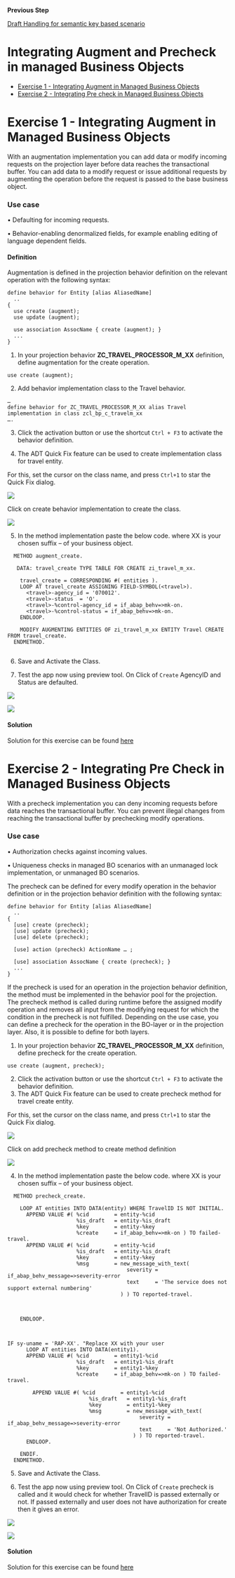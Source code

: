 **Previous Step**


[Draft Handling for semantic key based scenario](/docs/Managed%20Implementation/DraftSemanticKey/README.md)

# Integrating Augment and Precheck in managed Business Objects
* [Exercise 1 - Integrating Augment in Managed Business Objects](#exercise-1)
* [Exercise 2 - Integrating Pre check in Managed Business Objects](#exercise-2)

<a id="exercise-1"></a>
# Exercise 1 - Integrating Augment in Managed Business Objects
With an augmentation implementation you can add data or modify incoming requests on the projection layer before data reaches the transactional buffer.
You can add data to a modify request or issue additional requests by augmenting the operation before the request is passed to the base business object.

### Use case
•	Defaulting for incoming requests.

•	Behavior-enabling denormalized fields, for example enabling editing of language dependent fields.

#### Definition
Augmentation is defined in the projection behavior definition on the relevant operation with the following syntax:

```
define behavior for Entity [alias AliasedName]
  ..
{
  use create (augment);
  use update (augment); 

  use association AssocName { create (augment); }
  ...
}
```

1.	In your projection behavior **ZC_TRAVEL_PROCESSOR_M_XX** definition, define augmentation for the create  operation.

```
use create (augment);

```

2.	Add behavior implementation class to the Travel behavior.

```
…
define behavior for ZC_TRAVEL_PROCESSOR_M_XX alias Travel
implementation in class zcl_bp_c_travelm_xx
….
```

3.	Click the activation button or use the shortcut `Ctrl + F3` to activate the behavior definition.

4.	The ADT Quick Fix feature can be used to create implementation class for travel entity.

For this, set the cursor on the class name, and press `Ctrl+1` to star the Quick Fix dialog.

![](images/BILForAugmentation.png)


Click on create behavior implementation to create the class.

![](images/BILClassForAugmentation.png)

5.	In the method implementation paste the below code. where XX is your chosen suffix – of your business object.

```
  METHOD augment_create.
  
   DATA: travel_create TYPE TABLE FOR CREATE zi_travel_m_xx.

    travel_create = CORRESPONDING #( entities ).
    LOOP AT travel_create ASSIGNING FIELD-SYMBOL(<travel>).
      <travel>-agency_id = '070012'.
      <travel>-status  = 'O'.
      <travel>-%control-agency_id = if_abap_behv=>mk-on.
      <travel>-%control-status = if_abap_behv=>mk-on.
    ENDLOOP.

    MODIFY AUGMENTING ENTITIES OF zi_travel_m_xx ENTITY Travel CREATE FROM travel_create.
  ENDMETHOD.
  
  ```
  
6.	Save and Activate the Class.

7.	Test the app now using preview tool. On Click of `Create` AgencyID and Status are defaulted.

![](images/TestForAugmentation1.png)

![](images/TestForAugmentation2.png)

#### Solution 
Solution for this exercise can be found [here](/docs/Managed%20Implementation/Augment%20and%20Precheck/Solutions/Augment)

<a id="exercise-2"></a>
# Exercise 2 - Integrating Pre Check in Managed Business Objects

With a precheck implementation you can deny incoming requests before data reaches the transactional buffer.
You can prevent illegal changes from reaching the transactional buffer by prechecking modify operations.

### Use case

•	Authorization checks against incoming values.

•	Uniqueness checks in managed BO scenarios with an unmanaged lock implementation, or unmanaged BO scenarios.

The precheck can be defined for every modify operation in the behavior definition or in the projection behavior definition with the following syntax:

```
define behavior for Entity [alias AliasedName]
  ..
{
  [use] create (precheck);
  [use] update (precheck); 
  [use] delete (precheck);

  [use] action (precheck) ActionName … ; 

  [use] association AssocName { create (precheck); }
  ...
}

```

If the precheck is used for an operation in the projection behavior definition, the method must be implemented in the behavior pool for the projection.
The precheck method is called during runtime before the assigned modify operation and removes all input from the modifying request for which the condition in the precheck is not fulfilled.
Depending on the use case, you can define a precheck for the operation in the BO-layer or in the projection layer. Also, it is possible to define for both layers.
1.	In your projection behavior **ZC_TRAVEL_PROCESSOR_M_XX** definition, define precheck for the create  operation.

```
use create (augment, precheck);
```


2.	Click the activation button or use the shortcut `Ctrl + F3` to activate the behavior definition.
3.	The ADT Quick Fix feature can be used to create precheck method for travel create entity.

For this, set the cursor on the class name, and press `Ctrl+1` to star the Quick Fix dialog.

![](images/PreCheck.png)

Click on add precheck method to create method definition

![](images/PreCheckDefn.png)

4.	In the method implementation paste the below code. where XX is your chosen suffix – of your business object.

```
  METHOD precheck_create.

    LOOP AT entities INTO DATA(entity) WHERE TravelID IS NOT INITIAL.
      APPEND VALUE #( %cid        = entity-%cid
                      %is_draft   = entity-%is_draft
                      %key        = entity-%key
                      %create     = if_abap_behv=>mk-on ) TO failed-travel.
      APPEND VALUE #( %cid        = entity-%cid
                      %is_draft   = entity-%is_draft
                      %key        = entity-%key
                      %msg        = new_message_with_text(
                                      severity = if_abap_behv_message=>severity-error
                                      text     = 'The service does not support external numbering'
                                    ) ) TO reported-travel.



    ENDLOOP.



IF sy-uname = 'RAP-XX'. "Replace XX with your user
      LOOP AT entities INTO DATA(entity1).
      APPEND VALUE #( %cid        = entity1-%cid
                      %is_draft   = entity1-%is_draft
                      %key        = entity1-%key
                      %create     = if_abap_behv=>mk-on ) TO failed-travel.

        APPEND VALUE #( %cid        = entity1-%cid
                          %is_draft   = entity1-%is_draft
                          %key        = entity1-%key
                          %msg        = new_message_with_text(
                                          severity = if_abap_behv_message=>severity-error
                                          text     = 'Not Authorized.'
                                        ) ) TO reported-travel.
      ENDLOOP.

    ENDIF.
  ENDMETHOD.

```

5. Save and Activate the Class.

6. Test the app now using preview tool. On Click of `Create` precheck is called and it would check for whether TravelID is passed externally or not. If passed externally and user does not have authorization for create then it gives an error.

![](images/PreCheckTest1.png)

![](images/PreCheckTest2.png)

#### Solution 
Solution for this exercise can be found [here](/docs/Managed%20Implementation/Augment%20and%20Precheck/Solutions/Precheck)





